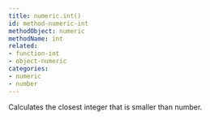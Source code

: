 ```yaml
---
title: numeric.int()
id: method-numeric-int
methodObject: numeric
methodName: int
related:
- function-int
- object-numeric
categories:
- numeric
- number
---
```


Calculates the closest integer that is smaller than number.
